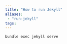 ```yaml
---
title: "How to run Jekyll"
aliases: 
 - "run-jekyll"
tags: 
---
```



```bash
bundle exec jekyll serve
```